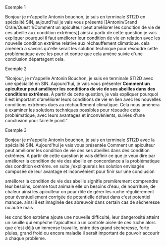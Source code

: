 
Exemple 1

Bonjour je m'appelle Antonin bouchon, je suis en terminale STI2D en spécialité SIN, aujourd'hui je vais vous présenté [[Antonin/Grand Orale/Quest 1/Comment un apiculteur peut améliorer les condition de vie de ces abeille aux condition extrêmes]] ainsi a partir de cette question je vais expliquer pourquoi il faut améliorer leur condition de vie en relation avec les nouvelle condition extrême relative aux réchauffement climatique. cela amènera a savoirs qu'elle serait les solution technique pour résoudre cette problématique avec les pour et contre que cela amène suivie d'une conclusion départagent cela. 

Exemple 2


"Bonjour, je m'appelle Antonin Bouchon, je suis en terminale STI2D avec une spécialité en SIN. Aujourd'hui, je vais vous présenter **Comment un apiculteur peut améliorer les conditions de vie de ses abeilles dans des conditions extrêmes**. À partir de cette question, je vais expliquer pourquoi il est important d'améliorer leurs conditions de vie en lien avec les nouvelles conditions extrêmes dues au réchauffement climatique. Cela nous amènera à examiner les solutions techniques possibles pour résoudre cette problématique, avec leurs avantages et inconvénients, suivies d'une conclusion pour faire le point."









Exemple 3

Bonjour je m'appelle Antonin bouchon, je suis en terminale STI2D avec la spécialité SIN. Aujourd'hui je vais vous présentée Comment un apiculteur peut améliorer les condition de vie des ses abeilles dans des condition extrêmes. A partir de cette question je vais définir ce que je veux dire par améliorer la condition de vie des abeille en concordance a la problématique des condition extrême. en suite j'expliquerais les solution envisagée composée de leur avantage et inconvénient pour finir sur une conclusion

améliorer la condition de vie des abeille signifie premièrement comprendre leur besoins, comme tout animale elle on besoins d'eau, de nourriture, de chaleur ainsi les apiculteur on pour rôle de gérer les ruche régulièrement pour éventuellement corrigée de potentielle défaut dans c'est potentiel manque. ainsi il est imaginée des abreuvoir dans certain cas de sècheresse ou autre mais

les condition extrême ajoute une nouvelle difficulté, leur dangerosité atteint un seuille qui empêche l'apiculteur a un contrôle aisée de ces ruche alors que c'est déjà un immense travaille, entre des grand sècheresse, forte pluies, grand froid ou encore maladie il serait important de pouvoir accourir a chaque problème.
